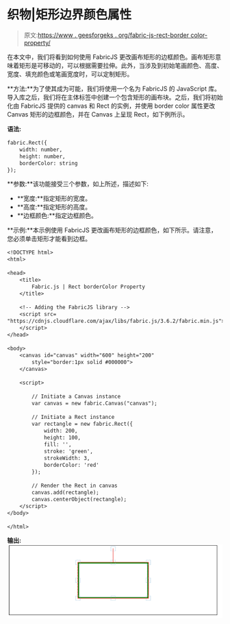 # 织物|矩形边界颜色属性

> 原文:[https://www . geesforgeks . org/fabric-js-rect-border color-property/](https://www.geeksforgeeks.org/fabric-js-rect-bordercolor-property/)

在本文中，我们将看到如何使用 FabricJS 更改画布矩形的边框颜色。画布矩形意味着矩形是可移动的，可以根据需要拉伸。此外，当涉及到初始笔画颜色、高度、宽度、填充颜色或笔画宽度时，可以定制矩形。

**方法:**为了使其成为可能，我们将使用一个名为 FabricJS 的 JavaScript 库。导入库之后，我们将在主体标签中创建一个包含矩形的画布块。之后，我们将初始化由 FabricJS 提供的 canvas 和 Rect 的实例，并使用 border color 属性更改 Canvas 矩形的边框颜色，并在 Canvas 上呈现 Rect，如下例所示。

**语法:**

```
fabric.Rect({
    width: number,
    height: number,
    borderColor: string
}); 
```

**参数:**该功能接受三个参数，如上所述，描述如下:

*   **宽度:**指定矩形的宽度。
*   **高度:**指定矩形的高度。
*   **边框颜色:**指定边框颜色。

**示例:**本示例使用 FabricJS 更改画布矩形的边框颜色，如下所示。请注意，您必须单击矩形才能看到边框。

```
<!DOCTYPE html> 
<html> 

<head> 
    <title> 
        Fabric.js | Rect borderColor Property
    </title> 

    <!-- Adding the FabricJS library -->
    <script src= 
"https://cdnjs.cloudflare.com/ajax/libs/fabric.js/3.6.2/fabric.min.js"> 
    </script> 
</head> 

<body> 
    <canvas id="canvas" width="600" height="200"
        style="border:1px solid #000000"> 
    </canvas> 

    <script> 

        // Initiate a Canvas instance 
        var canvas = new fabric.Canvas("canvas"); 

        // Initiate a Rect instance 
        var rectangle = new fabric.Rect({ 
            width: 200,
            height: 100,
            fill: '', 
            stroke: 'green',
            strokeWidth: 3,
            borderColor: 'red'
        }); 

        // Render the Rect in canvas 
        canvas.add(rectangle); 
        canvas.centerObject(rectangle);
    </script> 
</body> 

</html>
```

**输出:**
![](img/f0db65ba7683db0329adff35927484a1.png)